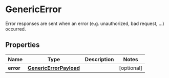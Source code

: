 

# GenericError

Error responses are sent when an error (e.g. unauthorized, bad request, ...) occurred.
## Properties

Name | Type | Description | Notes
------------ | ------------- | ------------- | -------------
**error** | [**GenericErrorPayload**](GenericErrorPayload.md) |  |  [optional]



